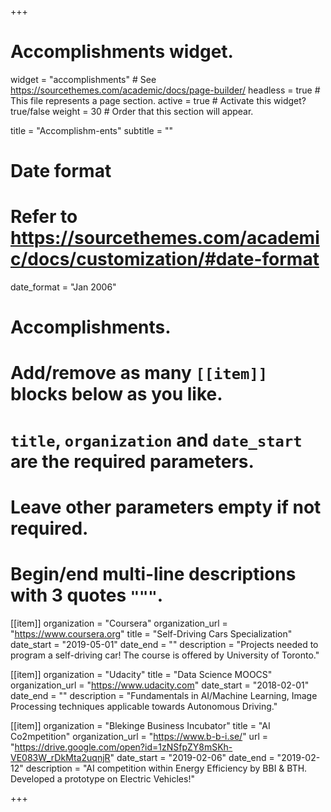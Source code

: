 +++
# Accomplishments widget.
widget = "accomplishments"  # See https://sourcethemes.com/academic/docs/page-builder/
headless = true  # This file represents a page section.
active = true  # Activate this widget? true/false
weight = 30  # Order that this section will appear.

title = "Accomplishm-ents"
subtitle = ""

# Date format
#   Refer to https://sourcethemes.com/academic/docs/customization/#date-format
date_format = "Jan 2006"

# Accomplishments.
#   Add/remove as many `[[item]]` blocks below as you like.
#   `title`, `organization` and `date_start` are the required parameters.
#   Leave other parameters empty if not required.
#   Begin/end multi-line descriptions with 3 quotes `"""`.

[[item]]
  organization = "Coursera"
  organization_url = "https://www.coursera.org"
  title = "Self-Driving Cars Specialization"
  date_start = "2019-05-01"
  date_end = ""
  description = "Projects needed to program a self-driving car! The course is offered by University of Toronto."

[[item]]
  organization = "Udacity"
  title = "Data Science MOOCS"
  organization_url = "https://www.udacity.com"
  date_start = "2018-02-01"
  date_end = ""
  description = "Fundamentals in AI/Machine Learning, Image Processing techniques applicable towards Autonomous Driving."

[[item]]
  organization = "Blekinge Business Incubator"
  title = "AI Co2mpetition"
  organization_url = "https://www.b-b-i.se/"
  url = "https://drive.google.com/open?id=1zNSfpZY8mSKh-VE083W_rDkMta2uqnjR"
  date_start = "2019-02-06"
  date_end = "2019-02-12"
  description = "AI competition within Energy Efficiency by BBI & BTH. Developed a prototype on Electric Vehicles!"

+++
